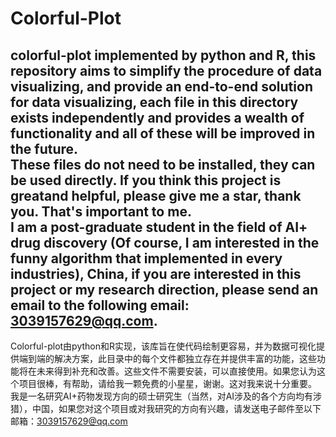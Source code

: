 # Colorful-Plot
colorful-plot implemented by python and R, this repository aims to simplify the procedure of data visualizing, and provide an end-to-end solution for data visualizing, each file in this directory exists independently and provides a wealth of functionality and all of these will be improved in the future.  
These files do not need to be installed, they can be used directly. If you think this project is greatand helpful, please give me a star, thank you. That's important to me.  
I am a post-graduate student in the field of AI+ drug discovery (Of course, I am interested in the funny algorithm that implemented in every industries), China, if you are interested in this project or my research direction, please send an email to the following email: 3039157629@qq.com.  
----------------------------------------------------------------------------------------------------------------------------------------------------------------------------------------------
Colorful-plot由python和R实现，该库旨在使代码绘制更容易，并为数据可视化提供端到端的解决方案，此目录中的每个文件都独立存在并提供丰富的功能，这些功能将在未来得到补充和改善。这些文件不需要安装，可以直接使用。如果您认为这个项目很棒，有帮助，请给我一颗免费的小星星，谢谢。这对我来说十分重要。  
我是一名研究AI+药物发现方向的硕士研究生（当然，对AI涉及的各个方向均有涉猎），中国，如果您对这个项目或对我研究的方向有兴趣，请发送电子邮件至以下邮箱：3039157629@qq.com
